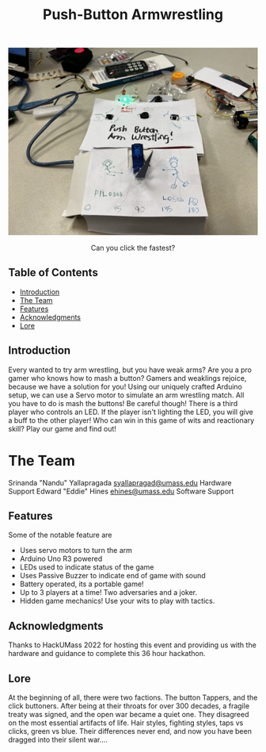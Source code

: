 <h1 align="center"> Push-Button Armwrestling </h1> <br>

![demo image](https://github.com/Srinanda-Yallapragada/pushbutton-arm-wrestling/blob/main/PushButtonArmWrestling.jpeg?raw=true)

<p align="center">
  Can you click the fastest?
</p>

<!-- START doctoc generated TOC please keep comment here to allow auto update -->
<!-- DON'T EDIT THIS SECTION, INSTEAD RE-RUN doctoc TO UPDATE -->
## Table of Contents

- [Introduction](#introduction)
- [The Team](#The-Team)
- [Features](#features)
- [Acknowledgments](#acknowledgments)
- [Lore](#Lore)

<!-- END doctoc generated TOC please keep comment here to allow auto update -->

## Introduction

Every wanted to try arm wrestling, but you have weak arms?
Are you a pro gamer who knows how to mash a button?
Gamers and weaklings rejoice, because we have a solution for you! Using our uniquely crafted Arduino setup, we can use a
Servo motor to simulate an arm wrestling match. All you have to do is mash the buttons!
Be careful though! There is a third player who controls an LED. If the player isn't lighting the LED, you will give
a buff to the other player! Who can win in this game of wits and reactionary skill? Play our game and find out!
# The Team
Srinanda "Nandu" Yallapragada <syallapragad@umass.edu> Hardware Support
Edward "Eddie" Hines <ehines@umass.edu> Software Support


## Features

Some of the notable feature are

* Uses servo motors to turn the arm
* Arduino Uno R3 powered
* LEDs used to indicate status of the game
* Uses Passive Buzzer to indicate end of game with sound
* Battery operated, its a portable game!
* Up to 3 players at a time! Two adversaries and a joker. 
* Hidden game mechanics! Use your wits to play with tactics.


## Acknowledgments

Thanks to HackUMass 2022 for hosting this event and providing us with the hardware and guidance to complete this 36 hour hackathon.

## Lore

At the beginning of all, there were two factions. The button Tappers, and the click buttoners. After being at their throats for over 300 decades, a fragile treaty was signed, and the open war became a quiet one. They disagreed on the most essential artifacts of life. Hair styles, fighting styles, taps vs clicks, green vs blue. Their differences never end, and now you have been dragged into their silent war.... 

